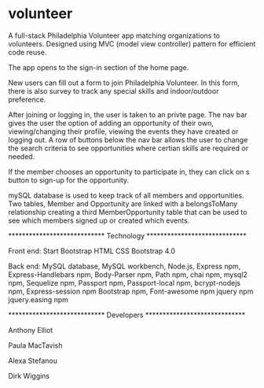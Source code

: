 # volunteer
A full-stack Philadelphia Volunteer app matching organizations to volunteers.  Designed using MVC (model view controller) pattern for efficient code reuse.

The app opens to the sign-in section of the home page. 

New users can fill out a form to join Philadelphia Volunteer.  In this form, there is also survey to track any special skills and indoor/outdoor preference.

After joining or logging in, the user is taken to an privte page.  The nav bar gives the user the option of adding an opportunity of their own, viewing/changing their profile, viewing the events they have created or logging out.  A row of buttons below the nav bar allows the user to change the search criteria to see opportunities where certian skills are required or needed.  

If the member chooses an opportunity to participate in, they can click on s button to sign-up for the opportunity.

mySQL database is used to keep track of all members and opportunities.  Two tables, Member and Opportunity are linked with a belongsToMany relationship creating a third MemberOpportunity table that can be used to see which members signed up or created which events.

**************************** Technology *****************************

Front end:
    Start Bootstrap
    HTML
    CSS
    Bootstrap 4.0    

Back end:
    MySQL database,
    MySQL workbench,
    Node.js,
    Express npm,
    Express-Handlebars npm,
    Body-Parser npm,
    Path npm,
    chai npm,
    mysql2 npm,
    Sequelize npm,
    Passport npm,
    Passport-local npm,
    bcrypt-nodejs npm,
    Express-session npm
    Bootstrap npm,
    Font-awesome npm
    jquery npm
    jquery.easing npm

**************************** Developers *****************************

Anthony Elliot

Paula MacTavish

Alexa Stefanou 

Dirk Wiggins           



